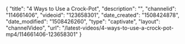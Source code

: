 {
    "title": "4 Ways to Use a Crock-Pot",
    "description": "",
    "channelid": "114661406",
    "videoid": "123658301",
    "date_created": "1508424878",
    "date_modified": "1508426260",
    "type": "captivate",
    "layout": "channelVideo",
    "url": "\/latest-videos\/4-ways-to-use-a-crock-pot-mp4\/114661406-123658301"
}